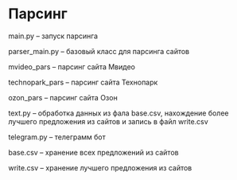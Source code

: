 # Парсинг
main.py – запуск парсинга

parser_main.py – базовый класс для парсинга сайтов 

mvideo_pars – парсинг сайта Мвидео 

technopark_pars – парсинг сайта Технопарк

ozon_pars – парсинг сайта Озон

text.py – обработка данных из фала base.csv, нахождение более лучшего предложения из сайтов и запись в файл write.csv

telegram.py – телеграмм бот

base.csv – хранение всех предложений из сайтов

write.csv – хранение лучшего предложения из сайтов
